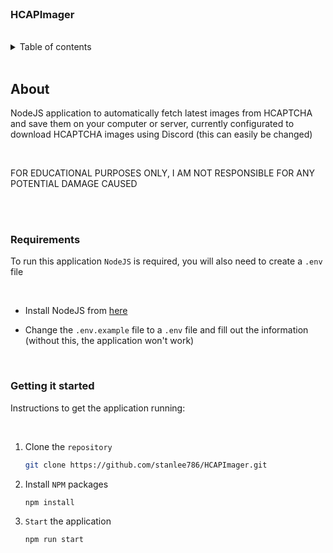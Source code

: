 <br>
<h3>HCAPImager</h3>
<br>
<details>
    <summary>Table of contents</summary>
    <ol>
        <li>
            <a href="#about">About</a>
        </li>
        <li>
            <a href="#requirements">Requirements</a>
        </li>
        <li>
            <a href="#getting-it-started">Getting it started</a>
        </li>
    </ol>
</details>
<br>

## About

NodeJS application to automatically fetch latest images from HCAPTCHA and save them on your computer or server,
currently configurated to download HCAPTCHA images using Discord (this can easily be changed)

<br>

FOR EDUCATIONAL PURPOSES ONLY, I AM NOT RESPONSIBLE FOR ANY POTENTIAL DAMAGE CAUSED

<br>
<br>

### Requirements

To run this application `NodeJS` is required, you will also need to create a `.env` file

<br>

- Install NodeJS from [here](https://nodejs.org/)

- Change the `.env.example` file to a `.env` file and fill out the information (without this, the application won't work)

<br>

### Getting it started

Instructions to get the application running:

<br>

1. Clone the `repository`

   ```sh
   git clone https://github.com/stanlee786/HCAPImager.git
   ```

2. Install `NPM` packages

   ```sh
   npm install
   ```

3. `Start` the application

   ```sh
   npm run start
   ```
